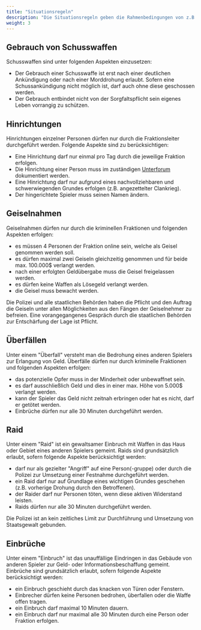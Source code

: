 ```yaml
---
title: "Situationsregeln"
description: "Die Situationsregeln geben die Rahmenbedingungen von z.B. Überfällen oder Einbrüchen wieder."
weight: 3
---
```


## Gebrauch von Schusswaffen

Schusswaffen sind unter folgenden Aspekten einzusetzen:

* Der Gebrauch einer Schusswaffe ist erst nach einer deutlichen Ankündigung oder nach einer Morddrohung erlaubt. Sofern eine Schussankündigung nicht möglich ist, darf auch ohne diese geschossen werden.
* Der Gebrauch entbindet nicht von der Sorgfaltspflicht sein eigenes Leben vorrangig zu schützen.

## Hinrichtungen

Hinrichtungen einzelner Personen dürfen nur durch die Fraktionsleiter durchgeführt werden.
Folgende Aspekte sind zu berücksichtigen:

* Eine Hinrichtung darf nur einmal pro Tag durch die jeweilige Fraktion erfolgen.
* Die Hinrichtung einer Person muss im zuständigen [Unterforum](https://ggc.lol/) dokumentiert werden.
* Eine Hinrichtung darf nur aufgrund eines nachvollziehbaren und schwerwiegenden Grundes erfolgen (z.B. angezettelter Clankrieg).
* Der hingerichtete Spieler muss seinen Namen ändern.

## Geiselnahmen

Geiselnahmen dürfen nur durch die kriminellen Fraktionen und folgenden Aspekten erfolgen:

* es müssen 4 Personen der Fraktion online sein, welche als Geisel genommen werden soll.
* es dürfen maximal zwei Geiseln gleichzeitig genommen und für beide max. 100.000$ verlangt werden.
* nach einer erfolgten Geldübergabe muss die Geisel freigelassen werden.
* es dürfen keine Waffen als Lösegeld verlangt werden.
* die Geisel muss bewacht werden.

Die Polizei und alle staatlichen Behörden haben die Pflicht und den Auftrag die Geiseln unter allen Möglichkeiten aus den Fängen der Geiselnehmer zu befreien.
Eine vorangegangenes Gespräch durch die staatlichen Behörden zur Entschärfung der Lage ist Pflicht.

## Überfällen

Unter einem "Überfall" versteht man die Bedrohung eines anderen Spielers zur Erlangung von Geld.
Überfälle dürfen nur durch kriminelle Fraktionen und folgenden Aspekten erfolgen:

* das potenzielle Opfer muss in der Minderheit oder unbewaffnet sein.
* es darf ausschließlich Geld und dies in einer max. Höhe von 5.000$ verlangt werden.
* kann der Spieler das Geld nicht zeitnah erbringen oder hat es nicht, darf er getötet werden.
* Einbrüche dürfen nur alle 30 Minuten durchgeführt werden.

## Raid

Unter einem "Raid" ist ein gewaltsamer Einbruch mit Waffen in das Haus oder Gebiet eines anderen Spielers gemeint.
Raids sind grundsätzlich erlaubt, sofern folgende Aspekte berücksichtigt werden:

* darf nur als gezielter "Angriff" auf eine Person(-gruppe) oder durch die Polizei zur Umsetzung einer Festnahme durchgeführt werden.
* ein Raid darf nur auf Grundlage eines wichtigen Grundes geschehen (z.B. vorherige Drohung durch den Betroffenen).
* der Raider darf nur Personen töten, wenn diese aktiven Widerstand leisten.
* Raids dürfen nur alle 30 Minuten durchgeführt werden.

Die Polizei ist an kein zeitliches Limit zur Durchführung und Umsetzung von Staatsgewalt gebunden.

## Einbrüche

Unter einem "Einbruch" ist das unauffällige Eindringen in das Gebäude von anderen Spieler zur Geld- oder Informationsbeschaffung gemeint.
Einbrüche sind grundsätzlich erlaubt, sofern folgende Aspekte berücksichtigt werden:

* ein Einbruch geschieht durch das knacken von Türen oder Fenstern.
* Einbrecher dürfen keine Personen bedrohen, überfallen oder die Waffe offen tragen.
* ein Einbruch darf maximal 10 Minuten dauern.
* ein Einbruch darf nur maximal alle 30 Minuten durch eine Person oder Fraktion erfolgen.